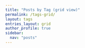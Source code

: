 ```yaml
---
title: "Posts by Tag (grid view)"
permalink: /tags-grid/
layout: tags
entries_layout: grid
author_profile: true
sidebar:
  nav: "posts"
---
```

